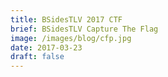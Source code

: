 ```yaml
---
title: BSidesTLV 2017 CTF
brief: BSidesTLV Capture The Flag
image: /images/blog/cfp.jpg
date: 2017-03-23
draft: false
---
```

